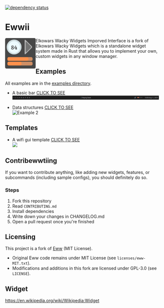 [![dependency status](https://deps.rs/repo/github/byson94/ewwii/status.svg)](https://deps.rs/repo/github/byson94/ewwii)

# Ewwii

<img src="./.github/EwwiiLogo.png" height="100" align="left"/>

Elkowars Wacky Widgets Imporved Interface is a fork of Elkowars Wacky Widgets which is a standalone widget system made in Rust that allows you to implement your own, custom widgets in any window manager.

## Examples

All examples are in the [examples directory](./examples/).

-   A basic bar [CLICK TO SEE](./examples/ewwii-bar) <br>
    ![Example 1](./examples/ewwii-bar/ewwii-bar.png)

-   Data structures [CLICK TO SEE](./examples/data-structures) <br>
    ![Example 2](./examples/data-structures/data-structures-preview.png)

## Templates

-   A wifi gui template [CLICK TO SEE](https://github.com/Ewwii-sh/ewifi_gui_template) <br>
    <img src="https://raw.githubusercontent.com/Ewwii-sh/ewwii/main/.github/screenshots/wifi_manager_template.png" width="400" />

## Contribewwtiing

If you want to contribute anything, like adding new widgets, features, or subcommands (including sample configs), you should definitely do so.

### Steps

1. Fork this repository
2. Read `CONTRIBUTING.md`
3. Install dependencies
4. Write down your changes in CHANGELOG.md
5. Open a pull request once you're finished

## Licensing

This project is a fork of [Eww](https://github.com/elkowar/eww) (MIT License).

-   Original Eww code remains under MIT License (see `licenses/eww-MIT.txt`).
-   Modifications and additions in this fork are licensed under GPL-3.0 (see `LICENSE`).

## Widget

https://en.wikipedia.org/wiki/Wikipedia:Widget

